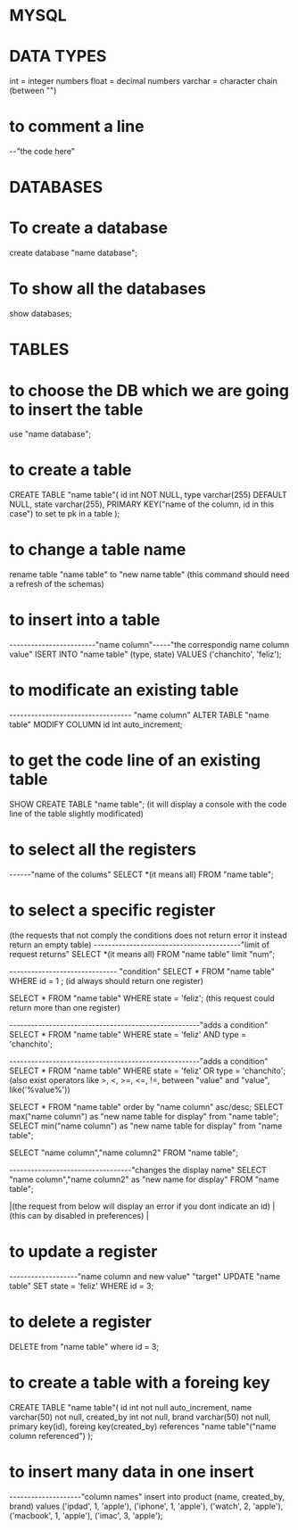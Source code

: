 # MYSQL

# DATA TYPES
int = integer numbers
float = decimal numbers
varchar = character chain (between "")

# to comment a line
--"the code here"

# DATABASES
# To create a database
create database "name database";

# To show all the databases
show databases;

# TABLES

# to choose the DB which we are going to insert the table
use "name database";

# to create a table 
CREATE TABLE "name table"(
    id int NOT NULL,
    type varchar(255) DEFAULT NULL,
    state varchar(255),
    PRIMARY KEY("name of the column, id in this case") to set te pk in a table
);

# to change a table name
rename table "name table" to "new name table" 
(this command should need a refresh of the schemas)

# to insert into a table
------------------------"name column"-----"the correspondig name column value"
ISERT INTO "name table" (type, state) VALUES ('chanchito', 'feliz');

# to modificate an existing table
---------------------------------- "name column"
ALTER TABLE "name table" MODIFY COLUMN id int auto_increment;

# to get the code line of an existing table
SHOW CREATE TABLE "name table"; (it will display a console with the code line of the table slightly modificated)

# to select all the registers
------"name of the colums"
SELECT *(it means all) FROM "name table";

# to select a specific register
(the requests that not comply the conditions does not return error it instead return an empty table)
-----------------------------------------"limit of request returns"
SELECT *(it means all) FROM "name table" limit "num";

------------------------------ "condition"
SELECT * FROM "name table" WHERE id = 1 ; (id always should return one register)

SELECT * FROM "name table" WHERE state = 'feliz'; (this request could return more than one register)

-----------------------------------------------------"adds a condition"
SELECT * FROM "name table" WHERE state = 'feliz' AND type = 'chanchito'; 

-----------------------------------------------------"adds a condition"
SELECT * FROM "name table" WHERE state = 'feliz' OR type = 'chanchito';
(also exist operators like >, <, >=, <=, !=, between "value" and "value", like('%value%'))

SELECT * FROM "name table" order by "name column" asc/desc;
SELECT max("name column") as "new name table for display" from "name table";
SELECT min("name column") as "new name table for display" from "name table";

SELECT "name column","name column2" FROM "name table";

 ----------------------------------"changes the display name"
SELECT "name column","name column2" as "new name for display" FROM "name table";

|(the request from below will display an error if you dont indicate an id)
|(this can by disabled in preferences)
|
# to update a register
-------------------"name column and new value" "target"
UPDATE "name table" SET state = 'feliz' WHERE id = 3;

# to delete a register
DELETE from "name table" where id = 3;

# to create a table with a foreing key
CREATE TABLE "name table"(
    id int not null auto_increment,
    name varchar(50) not null,
    created_by int not null,
    brand varchar(50) not null,
    primary key(id),
    foreing key(created_by) references "name table"("name column referenced")
);

# to insert many data in one insert
--------------------"column names"
insert into product (name, created_by, brand)
values
    ('ipdad', 1, 'apple'),
    ('iphone', 1, 'apple'),
    ('watch', 2, 'apple'),
    ('macbook', 1, 'apple'),
    ('imac', 3, 'apple');


